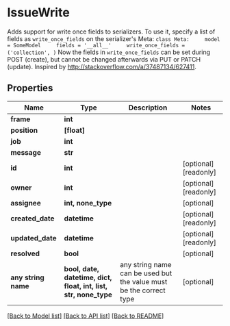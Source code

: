 # IssueWrite

Adds support for write once fields to serializers.  To use it, specify a list of fields as `write_once_fields` on the serializer's Meta: ``` class Meta:     model = SomeModel     fields = '__all__'     write_once_fields = ('collection', ) ```  Now the fields in `write_once_fields` can be set during POST (create), but cannot be changed afterwards via PUT or PATCH (update). Inspired by http://stackoverflow.com/a/37487134/627411.

## Properties
Name | Type | Description | Notes
------------ | ------------- | ------------- | -------------
**frame** | **int** |  | 
**position** | **[float]** |  | 
**job** | **int** |  | 
**message** | **str** |  | 
**id** | **int** |  | [optional] [readonly] 
**owner** | **int** |  | [optional] [readonly] 
**assignee** | **int, none_type** |  | [optional] 
**created_date** | **datetime** |  | [optional] [readonly] 
**updated_date** | **datetime** |  | [optional] [readonly] 
**resolved** | **bool** |  | [optional] 
**any string name** | **bool, date, datetime, dict, float, int, list, str, none_type** | any string name can be used but the value must be the correct type | [optional]

[[Back to Model list]](../README.md#documentation-for-models) [[Back to API list]](../README.md#documentation-for-api-endpoints) [[Back to README]](../README.md)


